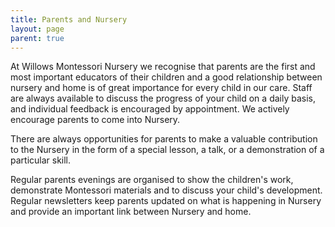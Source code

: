```yaml
---
title: Parents and Nursery
layout: page
parent: true
---
```


At Willows Montessori Nursery we recognise that parents are the first and most important educators of their children and a good relationship between nursery and home is of great importance for every child in our care.  Staff are always available to discuss the progress of your child on a daily basis, and individual feedback is encouraged by appointment.  We actively encourage parents to come into Nursery.

There are always opportunities for parents to make a valuable contribution to the Nursery in the form of a special lesson, a talk, or a demonstration of a particular skill.

Regular parents evenings are organised to show the children's work, demonstrate Montessori materials and to discuss your child's development.  Regular newsletters keep parents updated on what is happening in Nursery and provide an important link between Nursery and home.
